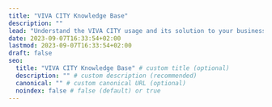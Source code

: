 ```yaml
---
title: "VIVA CITY Knowledge Base"
description: ""
lead: "Understand the VIVA CITY usage and its solution to your business"
date: 2023-09-07T16:33:54+02:00
lastmod: 2023-09-07T16:33:54+02:00
draft: false
seo:
  title: "VIVA CITY Knowledge Base" # custom title (optional)
  description: "" # custom description (recommended)
  canonical: "" # custom canonical URL (optional)
  noindex: false # false (default) or true
---
```

